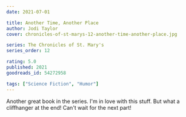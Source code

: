```yaml
---
date: 2021-07-01

title: Another Time, Another Place
author: Jodi Taylor
cover: chronicles-of-st-marys-12-another-time-another-place.jpg

series: The Chronicles of St. Mary's
series_order: 12

rating: 5.0
published: 2021
goodreads_id: 54272958

tags: ["Science Fiction", "Humor"]
---
```


Another great book in the series. I'm in love with this stuff. But what a cliffhanger at the end! Can't wait for the next part!
